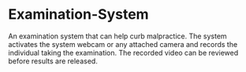 # Examination-System
An examination system that can help curb malpractice. The system activates the system webcam or any attached camera and records
the individual taking the examination. 
The recorded video can be reviewed before results are released.
